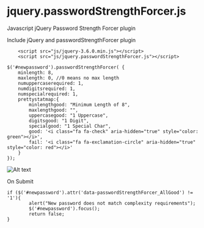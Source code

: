 # jquery.passwordStrengthForcer.js
Javascript jQuery Password Strength Forcer plugin

Include jQuery and passwordStrengthForcer plugin
```
    <script src="js/jquery-3.6.0.min.js"></script>
    <script src="js/jquery.passwordStrengthForcer.js"></script>
```

```
$('#newpassword').passwordStrengthForcer( {
    minlength: 8,
    maxlength: 0, //0 means no max length
    numuppercaserequired: 1,
    numdigitsrequired: 1,
    numspecialrequired: 1,
    prettystatmap:{
        minlengthgood: "Minimum Length of 8",
        maxlengthgood: "",
        uppercasegood: "1 Uppercase",
        digitsgood: "1 Digit",
        specialgood: "1 Special Char",
        good: '<i class="fa fa-check" aria-hidden="true" style="color: green"></i>',
        fail: '<i class="fa fa-exclamation-circle" aria-hidden="true" style="color: red"></i>'
    }
});
```
![Alt text](https://usercontent.irccloud-cdn.com/file/qJ5USDra/passwordStrengthForcer "Example")

On Submit
```
if ($('#newpassword').attr('data-passwordStrengthForcer_AllGood') != '1'){
        alert("New password does not match complexity requirements");
        $('#newpassword').focus();
        return false;
}
```
